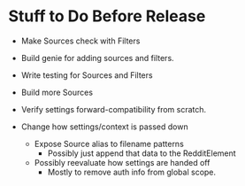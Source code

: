 # Stuff to Do Before Release
*  Make Sources check with Filters
*  Build genie for adding sources and filters.
*  Write testing for Sources and Filters
*  Build more Sources


*  Verify settings forward-compatibility from scratch.
*  Change how settings/context is passed down 
    * Expose Source alias to filename patterns
      * Possibly just append that data to the RedditElement
    * Possibly reevaluate how settings are handed off
      * Mostly to remove auth info from global scope. 